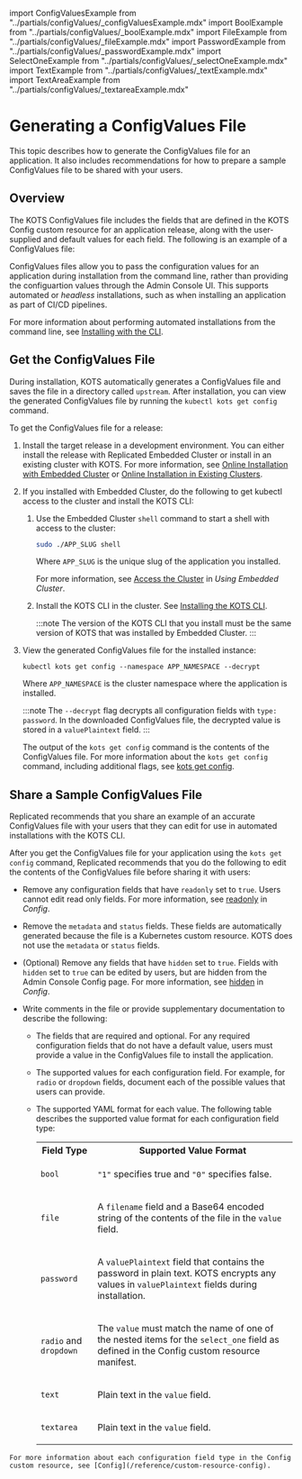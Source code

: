 import ConfigValuesExample from "../partials/configValues/_configValuesExample.mdx"
import BoolExample from "../partials/configValues/_boolExample.mdx"
import FileExample from "../partials/configValues/_fileExample.mdx"
import PasswordExample from "../partials/configValues/_passwordExample.mdx"
import SelectOneExample from "../partials/configValues/_selectOneExample.mdx"
import TextExample from "../partials/configValues/_textExample.mdx"
import TextAreaExample from "../partials/configValues/_textareaExample.mdx"

# Generating a ConfigValues File

This topic describes how to generate the ConfigValues file for an application. It also includes recommendations for how to prepare a sample ConfigValues file to be shared with your users.

## Overview

The KOTS ConfigValues file includes the fields that are defined in the KOTS Config custom resource for an application release, along with the user-supplied and default values for each field. The following is an example of a ConfigValues file:

<ConfigValuesExample/>

ConfigValues files allow you to pass the configuration values for an application during installation from the command line, rather than providing the configuartion values through the Admin Console UI. This supports automated or _headless_ installations, such as when installing an application as part of CI/CD pipelines. 

For more information about performing automated installations from the command line, see [Installing with the CLI](/enterprise/installing-existing-cluster-automation).

## Get the ConfigValues File

During installation, KOTS automatically generates a ConfigValues file and saves the file in a directory called `upstream`. After installation, you can view the generated ConfigValues file by running the `kubectl kots get config` command.

To get the ConfigValues file for a release:

1. Install the target release in a development environment. You can either install the release with Replicated Embedded Cluster or install in an existing cluster with KOTS. For more information, see [Online Installation with Embedded Cluster](/enterprise/installing-embedded) or [Online Installation in Existing Clusters](/enterprise/installing-existing-cluster).

1. If you installed with Embedded Cluster, do the following to get kubectl access to the cluster and install the KOTS CLI:

   1. Use the Embedded Cluster `shell` command to start a shell with access to the cluster:

       ```bash
       sudo ./APP_SLUG shell
       ```
       Where `APP_SLUG` is the unique slug of the application you installed.

       For more information, see [Access the Cluster](/vendor/embedded-overview#access-the-cluster) in _Using Embedded Cluster_.

   1. Install the KOTS CLI in the cluster. See [Installing the KOTS CLI](/reference/kots-cli-getting-started).

      :::note
      The version of the KOTS CLI that you install must be the same version of KOTS that was installed by Embedded Cluster.
      :::

1. View the generated ConfigValues file for the installed instance:

    ```
    kubectl kots get config --namespace APP_NAMESPACE --decrypt 
    ```
    Where `APP_NAMESPACE` is the cluster namespace where the application is installed.
    
    :::note
    The `--decrypt` flag decrypts all configuration fields with `type: password`. In the downloaded ConfigValues file, the decrypted value is stored in a `valuePlaintext` field.
    :::

    The output of the `kots get config` command is the contents of the ConfigValues file. For more information about the `kots get config` command, including additional flags, see [kots get config](/reference/kots-cli-get-config).
    
## Share a Sample ConfigValues File    

Replicated recommends that you share an example of an accurate ConfigValues file with your users that they can edit for use in automated installations with the KOTS CLI.

After you get the ConfigValues file for your application using the `kots get config` command, Replicated recommends that you do the following to edit the contents of the ConfigValues file before sharing it with users:

   * Remove any configuration fields that have `readonly` set to `true`. Users cannot edit read only fields. For more information, see [readonly](/reference/custom-resource-config#readonly) in _Config_.

   * Remove the `metadata` and `status` fields. These fields are automatically generated because the file is a Kubernetes custom resource. KOTS does not use the `metadata` or `status` fields.

   * (Optional) Remove any fields that have `hidden` set to `true`. Fields with `hidden` set to `true` can be edited by users, but are hidden from the Admin Console Config page. For more information, see [hidden](/reference/custom-resource-config#hidden) in _Config_.

   * Write comments in the file or provide supplementary documentation to describe the following:
      * The fields that are required and optional. For any required configuration fields that do not have a default value, users must provide a value in the ConfigValues file to install the application.
      * The supported values for each configuration field. For example, for `radio` or `dropdown` fields, document each of the possible values that users can provide.
      * The supported YAML format for each value. The following table describes the supported value format for each configuration field type:

        <table>
          <tr><th>Field Type</th><th>Supported Value Format</th></tr>
          <tr><td><code>bool</code></td><td><p><code>"1"</code> specifies true and <code>"0"</code> specifies false.</p><BoolExample/></td></tr>
          <tr><td><code>file</code></td><td><p>A <code>filename</code> field and a Base64 encoded string of the contents of the file in the <code>value</code> field.</p><FileExample/></td></tr>
          <tr><td><code>password</code></td><td><p>A <code>valuePlaintext</code> field that contains the password in plain text. KOTS encrypts any values in <code>valuePlaintext</code> fields during installation.</p><PasswordExample/></td></tr>
          <tr><td><code>radio</code> and <code>dropdown</code></td><td><p>The <code>value</code> must match the name of one of the nested items for the <code>select_one</code> field as defined in the Config custom resource manifest.</p><SelectOneExample/></td></tr>
          <tr><td><code>text</code></td><td><p>Plain text in the <code>value</code> field.</p><TextExample/></td></tr>
          <tr><td><code>textarea</code></td><td><p>Plain text in the <code>value</code> field.</p><TextAreaExample/></td></tr>
        </table>
  
    For more information about each configuration field type in the Config custom resource, see [Config](/reference/custom-resource-config).
